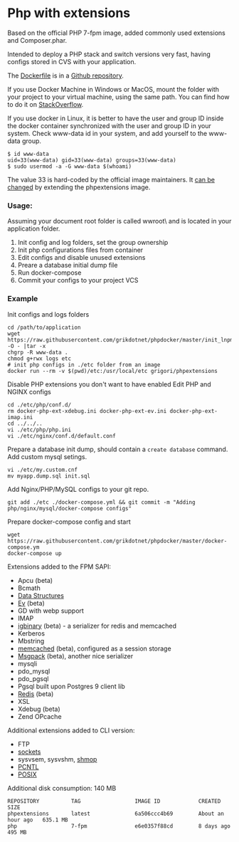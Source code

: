 # Php with extensions

Based on the official PHP 7-fpm image, added commonly used extensions and Composer.phar.

Intended to deploy a PHP stack and switch versions very fast, having configs stored in CVS with your application.

The [Dockerfile](https://github.com/grikdotnet/phpdocker/blob/master/Dockerfile-php) is in a [Github repository](https://github.com/grikdotnet/phpdocker).

If you use Docker Machine in Windows or MacOS, mount the folder with your project to your virtual machine, using the same path. You can find how to do it on [StackOverflow](http://stackoverflow.com/questions/30040708/how-to-mount-local-volumes-in-docker-machine/32030385#32030385).

If you use docker in Linux, it is better to have the user and group ID inside the docker container synchronized with the user and group ID in your system. Check www-data id in your system, and add yourself to the www-data group.
```
$ id www-data
uid=33(www-data) gid=33(www-data) groups=33(www-data)
$ sudo usermod -a -G www-data $(whoami)
```
The value 33 is hard-coded by the official image maintainers. It [can be changed](https://github.com/phpdocker-io/base-images/blob/master/php-fpm/7.0/Dockerfile#L23) by extending the phpextensions image.

### Usage:
Assuming your document root folder is called wwroot\ and is located in your application folder.
1. Init config and log folders, set the group ownership
2. Init php configurations files from container
3. Edit configs and disable unused extensions
4. Preare a database initial dump file
5. Run docker-compose
6. Commit your configs to your project VCS

### Example

Init configs and logs folders
```
cd /path/to/application
wget https://raw.githubusercontent.com/grikdotnet/phpdocker/master/init_lnpm.tar.gz -O - |tar -x
chgrp -R www-data .
chmod g+rwx logs etc
# init php configs in ./etc folder from an image
docker run --rm -v $(pwd)/etc:/usr/local/etc grigori/phpextensions
```
Disable PHP extensions you don't want to have enabled
Edit PHP and NGINX configs
```
cd ./etc/php/conf.d/
rm docker-php-ext-xdebug.ini docker-php-ext-ev.ini docker-php-ext-imap.ini
cd ../../..
vi ./etc/php/php.ini
vi ./etc/nginx/conf.d/default.conf
```
Prepare a database init dump, should contain a `create database` command.
Add custom mysql setings.
```
vi ./etc/my.custom.cnf
mv myapp.dump.sql init.sql
```
Add Nginx/PHP/MySQL configs to your git repo.
```
git add ./etc ./docker-compose.yml && git commit -m "Adding php/nginx/mysql/docker-compose configs"
```
Prepare docker-compose config and start
```
wget https://raw.githubusercontent.com/grikdotnet/phpdocker/master/docker-compose.ym
docker-compose up
```

Extensions added to the FPM SAPI:
* Apcu (beta)
* Bcmath
* [Data Structures](https://medium.com/@rtheunissen/efficient-data-structures-for-php-7-9dda7af674cd)
* [Ev](http://docs.php.net/ev) (beta)
* GD with webp support
* IMAP
* [igbinary](https://github.com/igbinary/igbinary) (beta) - a serializer for redis and memcached
* Kerberos
* Mbstring
* [memcached](https://github.com/php-memcached-dev/php-memcached/tree/php7) (beta), configured as a session storage
* [Msgpack](https://pecl.php.net/package/msgpack) (beta), another nice serializer
* mysqli
* pdo_mysql
* pdo_pgsql
* Pgsql built upon Postgres 9 client lib
* [Redis](https://github.com/phpredis/phpredis) (beta)
* XSL
* Xdebug (beta)
* Zend OPcache


Additional extensions added to CLI version:
* FTP
* [sockets](php.net/manual/ru/book.sockets.php)
* sysvsem, sysvshm, [shmop](http://php.net/manual/book.shmop.php)
* [PCNTL](http://php.net/manual/book.pcntl.php)
* [POSIX](http://php.net/manual/book.posix.php)

Additional disk consumption: 140 MB
```
REPOSITORY          TAG                 IMAGE ID            CREATED             SIZE
phpextensions       latest              6a506ccc4b69        About an hour ago   635.1 MB
php                 7-fpm               e6e0357f88cd        8 days ago          495 MB
```
